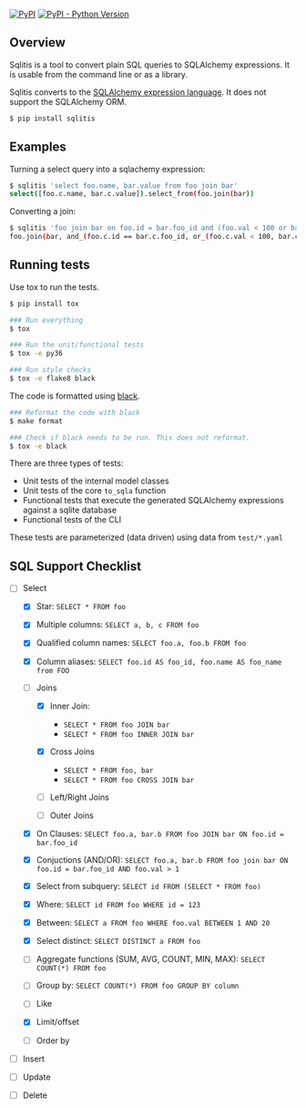 [![PyPI](https://img.shields.io/pypi/v/sqlitis)](https://pypi.python.org/pypi/sqlitis)
[![PyPI - Python Version](https://img.shields.io/pypi/pyversions/sqlitis)](https://pypi.python.org/pypi/sqlitis)

Overview
--------

Sqlitis is a tool to convert plain SQL queries to SQLAlchemy expressions. It is usable from the command line or as a library.

Sqlitis converts to the [SQLAlchemy expression language](http://docs.sqlalchemy.org/en/latest/core/tutorial.html#sql-expression-language-tutorial). It does not support the SQLAlchemy ORM.

```bash
$ pip install sqlitis
```

Examples
--------

Turning a select query into a sqlachemy expression:

```bash
$ sqlitis 'select foo.name, bar.value from foo join bar'
select([foo.c.name, bar.c.value]).select_from(foo.join(bar))
```

Converting a join:

```bash
$ sqlitis 'foo join bar on foo.id = bar.foo_id and (foo.val < 100 or bar.val < 100)'
foo.join(bar, and_(foo.c.id == bar.c.foo_id, or_(foo.c.val < 100, bar.c.val < 100)))
```

Running tests
-------------

Use tox to run the tests.

```bash
$ pip install tox

### Run everything
$ tox

### Run the unit/functional tests
$ tox -e py36

### Run style checks
$ tox -e flake8 black
```

The code is formatted using [black](https://pypi.org/project/black/).

```bash
### Reformat the code with black
$ make format

### Check if black needs to be run. This does not reformat.
$ tox -e black
```

There are three types of tests:

- Unit tests of the internal model classes
- Unit tests of the core `to_sqla` function
- Functional tests that execute the generated SQLAlchemy expressions against a sqlite database
- Functional tests of the CLI

These tests are parameterized (data driven) using data from `test/*.yaml`

SQL Support Checklist
---------------------

- [ ] Select

  - [x] Star: `SELECT * FROM foo`
  - [x] Multiple columns: `SELECT a, b, c FROM foo`
  - [x] Qualified column names: `SELECT foo.a, foo.b FROM foo`
  - [x] Column aliases: `SELECT foo.id AS foo_id, foo.name AS foo_name from FOO`
  - [ ] Joins

    - [x] Inner Join:

      - `SELECT * FROM foo JOIN bar`
      - `SELECT * FROM foo INNER JOIN bar`

    - [x] Cross Joins

      - `SELECT * FROM foo, bar`
      - `SELECT * FROM foo CROSS JOIN bar`

    - [ ] Left/Right Joins
    - [ ] Outer Joins

  - [x] On Clauses: `SELECT foo.a, bar.b FROM foo JOIN bar ON foo.id = bar.foo_id`
  - [x] Conjuctions (AND/OR): `SELECT foo.a, bar.b FROM foo join bar ON foo.id = bar.foo_id AND foo.val > 1`
  - [x] Select from subquery: `SELECT id FROM (SELECT * FROM foo)`
  - [x] Where: `SELECT id FROM foo WHERE id = 123`
  - [x] Between: `SELECT a FROM foo WHERE foo.val BETWEEN 1 AND 20`
  - [x] Select distinct: `SELECT DISTINCT a FROM foo`
  - [ ] Aggregate functions (SUM, AVG, COUNT, MIN, MAX): `SELECT COUNT(*) FROM foo`
  - [ ] Group by: `SELECT COUNT(*) FROM foo GROUP BY column`
  - [ ] Like
  - [x] Limit/offset
  - [ ] Order by

- [ ] Insert
- [ ] Update
- [ ] Delete
